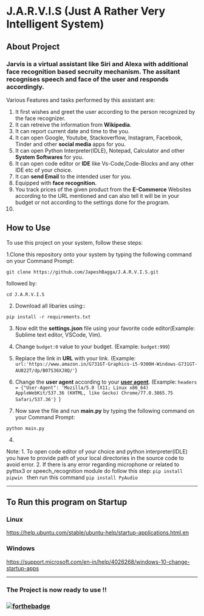# J.A.R.V.I.S (Just A Rather Very Intelligent System)

## About Project 

### Jarvis is a virtual assistant like Siri and Alexa with additional face recognition based secruity mechanism. The assitant recognises speech and face of the user and responds accordingly. 

Various Features and tasks performed by this assistant are:

1. It first wishes and greet the user according to the person recognized by the face recognizer.
2. It can retreive the information from **Wikipedia**.
3. It can report current date and time to the you.
4. It can open Google, Youtube, Stackoverflow, Instagram, Facebook, Tinder and other **social media** apps for you.
5. It can open Python Interpreter(IDLE), Notepad, Calculator and other **System Softwares** for you.
6. It can open code editor or **IDE** like Vs-Code,Code-Blocks and any other IDE etc of your choice.
7. It can **send Email** to the intended user for you.
8. Equipped with **face recognition.**
9. You track prices of the given product from the **E-Commerce** Websites according to the URL mentioned and can also tell it will be in your budget or not according to the settings done for the program.
10. 


## How to Use

To use this project on your system, follow these steps:

1.Clone this repository onto your system by typing the following command on your Command Prompt:
```
git clone https://github.com/JapeshBagga/J.A.R.V.I.S.git
```
followed by:

```
cd J.A.R.V.I.S
```

2. Download all libaries using::
```
pip install -r requirements.txt
```

3.  Now edit the **settings.json** file using your favorite code editor(Example: Sublime text editor, VSCode, Vim).

4. Change ```budget:0```  value to your budget. (Example: ```budget:999```)

5. Replace the link in **URL** with your link. (Example: ```url:'https://www.amazon.in/G731GT-Graphics-i5-9300H-Windows-G731GT-AU022T/dp/B07S36XJ8Q/'```)

6. Change the **user agent** according to your [**user agent**](https://www.google.com/search?q=my+user+agent&oq=my+user&aqs=chrome.1.69i57j0l5.2294j1j7&sourceid=chrome&ie=UTF-8). (Example: ```headers = {"User-Agent": 'Mozilla/5.0 (X11; Linux x86_64) AppleWebKit/537.36 (KHTML, like Gecko) Chrome/77.0.3865.75 Safari/537.36'} ```)

7. Now save the file and run **main.py** by typing the following command on your Command Prompt:

```
python main.py
```

4.

Note: 1. To open code editor of your choice and python interpreter(IDLE) you have to provide
path of your local directories in the source code to avoid error.
2. If there is any error regarding microphone or related to pyttsx3 or speech_recognition module do follow this step:
    ```pip install pipwin ```
   then run this command
    ```pip install PyAudio ```

---

## To Run this program on Startup
### Linux
https://help.ubuntu.com/stable/ubuntu-help/startup-applications.html.en

### Windows
https://support.microsoft.com/en-in/help/4026268/windows-10-change-startup-apps

---

### The Project is now ready to use !!
### [![forthebadge](https://forthebadge.com/images/badges/made-with-python.svg)](https://forthebadge.com)
